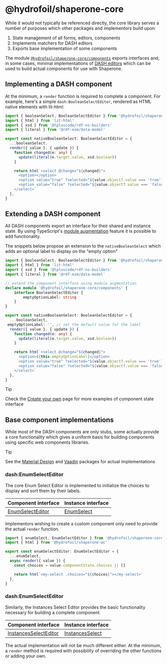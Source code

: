 # @hydrofoil/shaperone-core

While it would not typically be referenced directly, the core library serves a number of purposes which other packages and implementors build upon:

1. State management of all forms, editors, components
3. Implements matchers for DASH editors
4. Exports base implementation of some components

The module [`@hydrofoil/shaperone-core/components`](http://localhost:3000/api/modules/_hydrofoil_shaperone_core_components.html) exports interfaces and, in some cases, minimal implementations of [DASH editors](editors/dash.md) which can be used to build actual components for use with Shaperone.

## Implementing a DASH component

At the minimum, a `render` function is required to complete a component. For example, here's a simple `dash:BooleanSelectEditor`, rendered as HTML native elements with lit-html:

```typescript
import { booleanSelect, BooleanSelectEditor } from '@hydrofoil/shaperone-core/components'
import { html } from 'lit-html'
import { xsd } from '@tpluscode/rdf-ns-builders'
import { literal } from '@rdf-esm/data-model'

export const nativeBooleanSelect: BooleanSelectEditor = {
  ...booleanSelect,
  render({ value }, { update }) {
    function changed(e: any) {
      update(literal(e.target.value, xsd.boolean))
    }

    return html`<select @change="${changed}">
      <option></option>
      <option value="true" ?selected="${value.object?.value === 'true'}">true</option>
      <option value="false" ?selected="${value.object?.value === 'false'}">false</option>
    </select>`
  },
}
```

## Extending a DASH component

All DASH components export an interface for their shared and instance state. By using TypeScript's [module augmentation](https://www.typescriptlang.org/docs/handbook/declaration-merging.html#module-augmentation) feature it is possible to add functionality.

The snippets below propose an extension to the `nativeBooleanSelect` which adds an optional label to display on the "empty option"

```typescript
import { booleanSelect, BooleanSelectEditor } from '@hydrofoil/shaperone-core/components'
import { html } from 'lit-html'
import { xsd } from '@tpluscode/rdf-ns-builders'
import { literal } from '@rdf-esm/data-model'

// extend the component interface using module augmentation
declare module '@hydrofoil/shaperone-core/components' {
    interface BooleanSelectEditor {
        emptyOptionLabel: string
    }
}

export const nativeBooleanSelect: BooleanSelectEditor = {
  ...booleanSelect,
 emptyOptionLabel: '', // set the default value for the label
  render({ value }, { update }) {
    function changed(e: any) {
      update(literal(e.target.value, xsd.boolean))
    }

    return html`<select @change="${changed}">
      <option>${this.emptyOptionLabel}</option>
      <option value="true" ?selected="${value.object?.value === 'true'}">true</option>
      <option value="false" ?selected="${value.object?.value === 'false'}">false</option>
    </select>`
  },
}
```

> [!TIP]
> Check the [Create your own](components/implement.md) page for more examples of component state interface

## Base component implementations

While most of the DASH components are only stubs, some actually provide a core functionality which gives a uniform basis for building components using specific web components libraries.

> [!TIP]
> See the [Material Design](https://github.com/hypermedia-app/shaperone/tree/master/packages/wc-material) and [Vaadin](https://github.com/hypermedia-app/shaperone/tree/master/packages/wc-vaadin) packages for actual implementations

### dash:EnumSelectEditor

The core Enum Select Editor is implemented to initialize the choices to display and sort them by their labels.

| Component interface | Instance interface |
| -- | -- |
| [EnumSelectEditor](http://localhost:3000/api/interfaces/_hydrofoil_shaperone_core_components.enumselecteditor.html) | [EnumSelect](http://localhost:3000/api/interfaces/_hydrofoil_shaperone_core_components.enumselect.html) |

Implementors wishing to create a custom component only need to provide the actual `render` function.

```typescript
import { enumSelect, EnumSelectEditor } from '@hydrofoil/shaperone-core/components'
import { html } from '@hydrofoil/shaperone-wc'

export const enumSelectEditor: EnumSelectEditor = {
  ...enumSelect,
  async render({ value }) {
    const choices = value.componentState.choices || []

    return html`<my-select .choices="${choices}"></my-select>`
  },
}
```

### dash:EnumSelectEditor

Similarly, the Instances Select Editor provides the basic functionality necessary for building a complete component.

| Component interface | Instance interface |
| -- | -- |
| [InstancesSelectEditor](http://localhost:3000/api/interfaces/_hydrofoil_shaperone_core_components.instancesselecteditor.html) | [InstancesSelect](http://localhost:3000/api/interfaces/_hydrofoil_shaperone_core_components.instancesselect.html) |

The actual implementation will not be much different either. At the minimum, a `render` method is required with possibility of overriding the other functions or adding your own.
